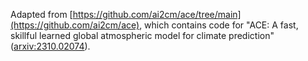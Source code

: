 Adapted from [https://github.com/ai2cm/ace/tree/main](https://github.com/ai2cm/ace), which 
contains code for
"ACE: A fast, skillful learned global atmospheric model for climate prediction" ([arxiv:2310.02074](https://arxiv.org/abs/2310.02074)).

